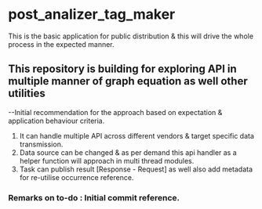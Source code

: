 # post_analizer_tag_maker
This is the basic application for public distribution &amp; this will drive the whole process in the expected manner. 

<h2>This repository is building for exploring API in multiple manner of graph equation as well other utilities</h2>

--Initial recommendation for the approach based on expectation & application behaviour criteria.
1. It can handle multiple API across different vendors & target specific data transmission. 
2. Data source can be changed & as per demand this api handler as a helper function will approach in multi thread modules.
3. Task can publish result [Response - Request] as well also add metadata for re-utilise occurrence reference. 

<h3>Remarks on to-do : Initial commit reference.</h3>